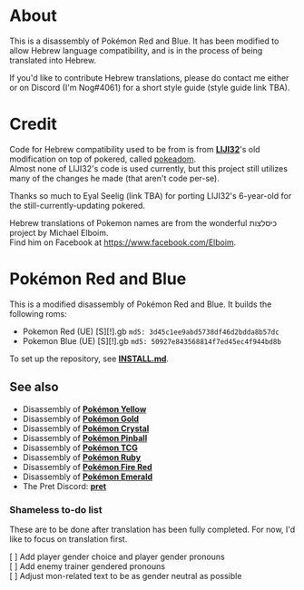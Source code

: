 # About

This is a disassembly of Pokémon Red and Blue.
It has been modified to allow Hebrew language compatibility,
and is in the process of being translated into Hebrew.

If you'd like to contribute Hebrew translations, please do contact
me either or on Discord (I'm Nog#4061) for a short style guide (style guide
link TBA).

# Credit


Code for Hebrew compatibility used to be from is from
[**LIJI32**](https://github.com/LIJI32)'s old modification on top
of pokered, called [pokeadom](https://github.com/LIJI32/pokeadom).\
Almost none of LIJI32's code is used currently, but this project still utilizes many of the changes he made (that aren't code per-se).

Thanks so much to Eyal Seelig (link TBA) for porting LIJI32's
6-year-old for the still-currently-updating pokered.

Hebrew translations of Pokemon names are from the wonderful כיסלצות project by Michael Elboim.\
Find him on Facebook at https://www.facebook.com/Elboim.

# Pokémon Red and Blue

This is a modified disassembly of Pokémon Red and Blue.
It builds the following roms:

* Pokemon Red (UE) [S][!].gb  `md5: 3d45c1ee9abd5738df46d2bdda8b57dc`
* Pokemon Blue (UE) [S][!].gb `md5: 50927e843568814f7ed45ec4f944bd8b`

To set up the repository, see [**INSTALL.md**](INSTALL.md).


## See also

* Disassembly of [**Pokémon Yellow**][pokeyellow]
* Disassembly of [**Pokémon Gold**][pokegold]
* Disassembly of [**Pokémon Crystal**][pokecrystal]
* Disassembly of [**Pokémon Pinball**][pokepinball]
* Disassembly of [**Pokémon TCG**][poketcg]
* Disassembly of [**Pokémon Ruby**][pokeruby]
* Disassembly of [**Pokémon Fire Red**][pokefirered]
* Disassembly of [**Pokémon Emerald**][pokeemerald]
* The Pret Discord: [**pret**][Discord]

[pokeyellow]: https://github.com/pret/pokeyellow
[pokegold]: https://github.com/pret/pokegold
[pokecrystal]: https://github.com/pret/pokecrystal
[pokepinball]: https://github.com/pret/pokepinball
[poketcg]: https://github.com/pret/poketcg
[pokeruby]: https://github.com/pret/pokeruby
[pokefirered]: https://github.com/pret/pokefirered
[pokeemerald]: https://github.com/pret/pokeemerald
[Discord]: https://discord.gg/d5dubZ3
[irc]: https://kiwiirc.com/client/irc.freenode.net/?#pret

### Shameless to-do list

These are to be done after translation has been fully completed. For now, I'd like to focus on translation first.

[ ] Add player gender choice and player gender pronouns\
[ ] Add enemy trainer gendered pronouns\
[ ] Adjust mon-related text to be as gender neutral as possible
